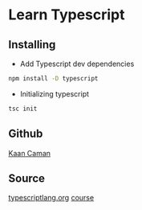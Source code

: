 # Learn Typescript

## Installing

- Add Typescript dev dependencies

```sh
npm install -D typescript
```

- Initializing typescript

```sh
tsc init
```

## Github

[Kaan Caman](https://github.com/KaanCaman)

## Source

[typescriptlang.org](https://www.typescriptlang.org/docs/)
[course](https://www.youtube.com/watch?v=WdcZE4DkOuE)
